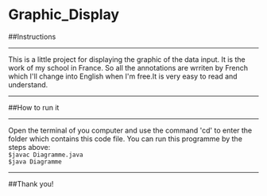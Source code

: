 # Graphic_Display

##Instructions
_____
This is a little project for displaying the graphic of the data input. It is the work of my school in France. So all the annotations are wrriten by French which I'll change into English when I'm free.It is very easy to read and understand.
____
##How to run it
____
Open the terminal of you computer and use the command 'cd' to enter the folder which contains this code file. You can run this programme by the steps above:</br>
    `$javac Diagramme.java`</br>
    `$java Diagramme`
___
##Thank you!
